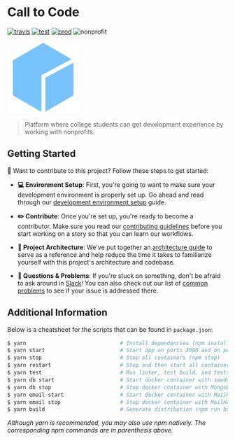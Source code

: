 # Call to Code

[![travis][travis]][travis-url]
[![test][test]][test-url]
[![prod][prod]][prod-url]
![nonprofit][nonprofit]

![logo][logo]

> Platform where college students can get development experience by working with nonprofits.

## Getting Started

:wave: Want to contribute to this project? Follow these steps to get started:

- **:computer: Environment Setup**: First, you're going to want to make sure your development environment is properly set up. Go ahead and read through our [development environment setup](docs/DEVELOPER.md) guide.

- **:pencil2: Contribute**: Once you're set up, you're ready to become a contributor. Make sure you read our [contributing guidelines](docs/CONTRIBUTING.md) before you start working on a story so that you can learn our workflows.

- **:european_castle: Project Architecture**: We've put together an [architecture guide](docs/ARCHITECTURE.md) to serve as a reference and help reduce the time it takes to familiarize yourself with this project's architecture and codebase.

- **:raising_hand: Questions & Problems**: If you're stuck on something, don't be afraid to ask around in [Slack](http://join-our-slack.code4socialgood.org/)! You can also check out our list of [common problems](docs/PROBLEMS.md) to see if your issue is addressed there.

## Additional Information

Below is a cheatsheet for the scripts that can be found in `package.json`:

```bash
$ yarn                              # Install dependencies (npm install)
$ yarn start                        # Start app on ports 3000 and on port 3001 via https w/ watch mode (npm start)
$ yarn stop                         # Stop all containers (npm stop)
$ yarn restart                      # Stop and then start all containers and app (npm restart)
$ yarn test                         # Run linter, test build, and tests (npm test)
$ yarn db start                     # Start docker container with seeded MongoDB (npm run db -- start)
$ yarn db stop                      # Stop docker container with MongoDB (npm run db -- stop)
$ yarn email start                  # Start docker container with MailHog (npm run email -- start)
$ yarn email stop                   # Stop docker container with MailHog (npm run email -- stop)
$ yarn build                        # Generate distribution (npm run build)
```

*Although yarn is recommended, you may also use npm natively. The corresponding npm commands are in parenthesis above.*

[travis]: https://travis-ci.org/CodeForSocialGood/calltocode.org.svg
[travis-url]: https://travis-ci.org/CodeForSocialGood/calltocode.org

[test]: https://img.shields.io/badge/test-test.calltocode.org-orange.svg
[test-url]: https://test.calltocode.org

[prod]: https://img.shields.io/badge/prod-calltocode.org-orange.svg
[prod-url]: https://calltocode.org

[nonprofit]: https://img.shields.io/badge/project-nonprofit-ff69b4.svg

[logo]: /docs/media/logo.png
